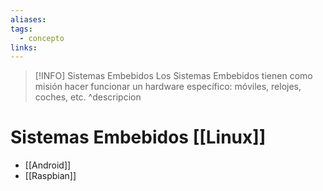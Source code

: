 ```yaml
---
aliases: 
tags:
  - concepto
links:
---
```

>[!INFO] Sistemas Embebidos
>Los Sistemas Embebidos tienen como misión hacer funcionar un hardware específico: móviles, relojes, coches, etc.
^descripcion

# Sistemas Embebidos [[Linux]]
- [[Android]]
- [[Raspbian]]